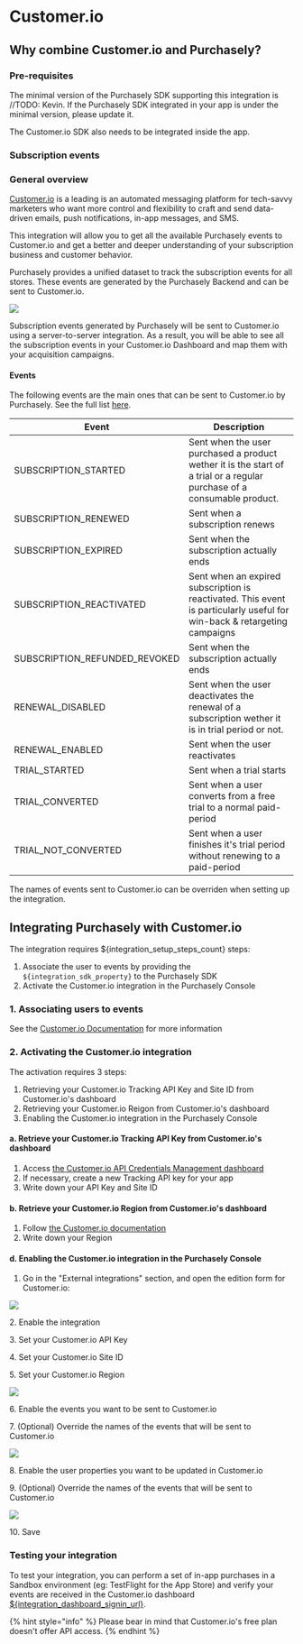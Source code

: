 # Customer.io

## Why combine Customer.io and Purchasely?

### Pre-requisites

The minimal version of the Purchasely SDK supporting this integration is //TODO: Kevin. If the Purchasely SDK integrated in your app is under the minimal version, please update it.

The Customer.io SDK also needs to be integrated inside the app.

### Subscription events

### General overview

[Customer.io]($%7Bintegration\_website\_url%7D/) is a leading is an automated messaging platform for tech-savvy marketers who want more control and flexibility to craft and send data-driven emails, push notifications, in-app messages, and SMS.

This integration will allow you to get all the available Purchasely events to Customer.io and get a better and deeper understanding of your subscription business and customer behavior.

Purchasely provides a unified dataset to track the subscription events for all stores. These events are generated by the Purchasely Backend and can be sent to Customer.io.

![](<../.gitbook/assets/image (143).png>)

Subscription events generated by Purchasely will be sent to Customer.io using a server-to-server integration. As a result, you will be able to see all the subscription events in your Customer.io Dashboard and map them with your acquisition campaigns.

#### Events

The following events are the main ones that can be sent to Customer.io by Purchasely. See the full list [here](onesignal.md#subscription-events).

| Event                           | Description                                                                                                              |
| ------------------------------- | ------------------------------------------------------------------------------------------------------------------------ |
| SUBSCRIPTION\_STARTED           | Sent when the user purchased a product wether it is the start of a trial or a regular purchase of a consumable product.  |
| SUBSCRIPTION\_RENEWED           | Sent when a subscription renews                                                                                          |
| SUBSCRIPTION\_EXPIRED           | Sent when the subscription actually ends                                                                                 |
| SUBSCRIPTION\_REACTIVATED       | Sent when an expired subscription is reactivated. This event is particularly useful for win-back & retargeting campaigns |
| SUBSCRIPTION\_REFUNDED\_REVOKED | Sent when the subscription actually ends                                                                                 |
| RENEWAL\_DISABLED               | Sent when the user deactivates the renewal of a subscription wether it is in trial period or not.                        |
| RENEWAL\_ENABLED                | Sent when the user reactivates                                                                                           |
| TRIAL\_STARTED                  | Sent when a trial starts                                                                                                 |
| TRIAL\_CONVERTED                | Sent when a user converts from a free trial to a normal paid-period                                                      |
| TRIAL\_NOT\_CONVERTED           | Sent when a user finishes it's trial period without renewing to a paid-period                                            |

The names of events sent to Customer.io can be overriden when setting up the integration.

## **Integrating Purchasely with Customer.io**

The integration requires ${integration\_setup\_steps\_count} steps:

1. Associate the user to events by providing the `${integration_sdk_property}` to the Purchasely SDK
2. Activate the Customer.io integration in the Purchasely Console

### 1. Associating users to events

See the [Customer.io Documentation]($%7Bintegration\_documentation\_url%7D/) for more information



### 2. Activating the Customer.io integration

The activation requires 3 steps:

1. Retrieving your Customer.io Tracking API Key and Site ID from Customer.io's dashboard
2. Retrieving your Customer.io Reigon from Customer.io's dashboard
3. Enabling the Customer.io integration in the Purchasely Console

#### a. Retrieve your Customer.io Tracking API Key from Customer.io's dashboard

1. Access [the Customer.io API Credentials Management dashboard](https://fly.customer.io/settings/api\_credentials)
2. If necessary, create a new Tracking API key for your app
3. Write down your API Key and Site ID

#### b. Retrieve your Customer.io Region from Customer.io's dashboard

1. Follow [the Customer.io documentation](https://customer.io/docs/data-centers/#how-do-i-know-what-region-my-data-is-in)
2. Write down your Region

#### d. Enabling the Customer.io integration in the Purchasely Console

1. Go in the "External integrations" section, and open the edition form for Customer.io:

![](<../.gitbook/assets/Screenshot 2022-11-06 at 19.48.13.png>)

2\. Enable the integration

3\. Set your Customer.io API Key

4\. Set your Customer.io Site ID

5\. Set your Customer.io Region

![](<../.gitbook/assets/Screenshot 2022-11-06 at 19.48.53.png>)

6\. Enable the events you want to be sent to Customer.io

7\. (Optional) Override the names of the events that will be sent to Customer.io

![](<../.gitbook/assets/Screenshot 2022-11-06 at 19.49.07.png>)

8\. Enable the user properties you want to be updated in Customer.io

9\. (Optional) Override the names of the events that will be sent to Customer.io

![](<../.gitbook/assets/Screenshot 2022-11-06 at 19.49.28.png>)

10\. Save

### Testing your integration

To test your integration, you can perform a set of in-app purchases in a Sandbox environment (eg: TestFlight for the App Store) and verify your events are received in the Customer.io dashboard [${integration\_dashboard\_signin\_url}](integration\_dashboard\_signin\_url/).

{% hint style="info" %}
Please bear in mind that Customer.io's free plan doesn't offer API access.
{% endhint %}
